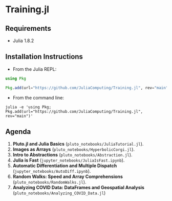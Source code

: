 # Training.jl

## Requirements

- Julia 1.8.2

## Installation Instructions

- From the Julia REPL:

```julia
using Pkg

Pkg.add(url="https://github.com/JuliaComputing/Training.jl", rev="main")
```

- From the command line:

```shell
julia -e 'using Pkg; Pkg.add(url="https://github.com/JuliaComputing/Training.jl", rev="main")'
```


## Agenda

1. **Pluto.jl and Julia Basics** (`pluto_notebooks/JuliaTutorial.jl`).
2. **Images as Arrays** (`pluto_notebooks/HyperbolicCorgi.jl`).
3. **Intro to Abstractions** (`pluto_notebooks/Abstraction.jl`).
4. **Julia is Fast** (`jupyter_notebooks/JuliaIsFast.ipynb`).
5. **Automatic Differentiation and Multiple Dispatch** (`jupyter_notebooks/AutoDiff.ipynb`).
6. **Random Walks: Speed and Array Comprehensions** (`pluto_notebooks/RandomWalks.jl`).
7. **Analyzing COVID Data: DataFrames and Geospatial Analysis** (`pluto_notebooks/Analyzing_COVID_Data.jl`)

